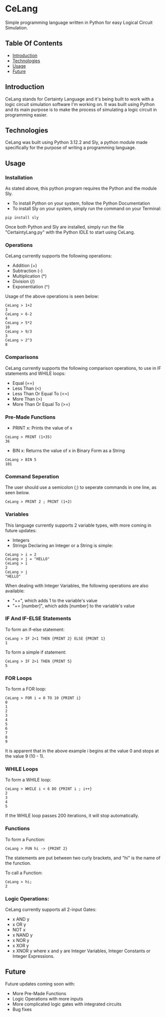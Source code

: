 # CeLang
Simple programming language written in Python for easy Logical Circuit Simulation.

## Table Of Contents
* [Introduction](#introduction)
* [Technologies](#technologies)
* [Usage](#usage)
* [Future](#future)

## Introduction
CeLang stands for Certainty Language and it's being built to work with a logic circuit
simulation software I'm working on. It was built using Python and its main purpose is
to make the process of simulating a logic circuit in programming easier.

## Technologies
CeLang was built using Python 3.12.2 and Sly, a python module made specifically for
the purpose of writing a programming language.

## Usage
### Installation
As stated above, this python program requires the Python and the module Sly.
- To install Python on your system, follow the Python Documentation
- To install Sly on your system, simply run the command on your Terminal:
```
pip install sly
```
Once both Python and Sly are installed, simply run the file "CertaintyLang.py" with
the Python IDLE to start using CeLang.

### Operations
CeLang currently supports the following operations:

- Addition (+)
- Subtraction (-)
- Multiplication (*)
- Division (/)
- Exponentiation (^)

Usage of the above operations is seen below:
```
CeLang > 1+2
3
CeLang > 6-2
4
CeLang > 5*2
10
CeLang > 9/3
3
CeLang > 2^3
8
```

### Comparisons
CeLang currently supports the following comparison operations, to use in IF statements
and WHILE loops:
- Equal (==)
- Less Than (<)
- Less Than Or Equal To (<=)
- More Than (>)
- More Than Or Equal To (>=)

### Pre-Made Functions
- PRINT x: Prints the value of x
```
CeLang > PRINT (1+35)
36
```
- BIN x: Returns the value of x in Binary Form as a String
```
CeLang > BIN 5
101
```

### Command Seperation
The user should use a semicolon (;) to seperate commands in one line, as seen below.
```
CeLang > PRINT 2 ; PRINT (1+2)
```

### Variables
This language currently supports 2 variable types, with more coming in future updates:
- Integers
- Strings
Declaring an Integer or a String is simple:
```
CeLang > i = 2
CeLang > j = "HELLO"
CeLang > i
2
CeLang > j
"HELLO"
```
When dealing with Integer Variables, the following operations are also available:
- "++", which adds 1 to the variable's value
- "+= [number]", which adds [number] to the variable's value

### IF And IF-ELSE Statements
To form an if-else statement:
```
CeLang > IF 2<1 THEN {PRINT 2} ELSE {PRINT 1}
1
```
To form a simple if statement:
```
CeLang > IF 2>1 THEN {PRINT 5}
5
```

### FOR Loops
To form a FOR loop:
```
CeLang > FOR i = 0 TO 10 {PRINT i}
0
1
2
3
4
5
6
7
8
9
```
It is apparent that in the above example i begins at the value 0 and stops at the value 9 (10 - 1).

### WHILE Loops
To form a WHILE loop:
```
CeLang > WHILE i < 6 DO {PRINT i ; i++}
2
3
4
5
```
If the WHILE loop passes 200 iterations, it will stop automatically.

### Functions
To form a Function:
```
CeLang > FUN hi -> {PRINT 2}
```
The statements are put between two curly brackets, and "hi" is the name of the function.

To call a Function:
```
CeLang > hi;
2
```

### Logic Operations:
CeLang currently supports all 2-input Gates:
- x AND y
- x OR y
- NOT x
- x NAND y
- x NOR y
- x XOR y
- x XNOR y
where x and y are Integer Variables, Integer Constants or Integer Expressions.

## Future
Future updates coming soon with:
- More Pre-Made Functions
- Logic Operations with more inputs
- More complicated logic gates with integrated circuits
- Bug fixes




